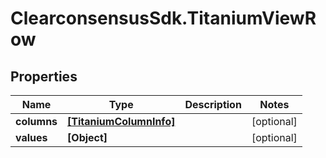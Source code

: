 # ClearconsensusSdk.TitaniumViewRow

## Properties

Name | Type | Description | Notes
------------ | ------------- | ------------- | -------------
**columns** | [**[TitaniumColumnInfo]**](TitaniumColumnInfo.md) |  | [optional] 
**values** | **[Object]** |  | [optional] 


